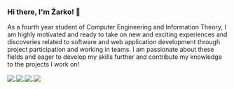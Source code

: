 ### Hi there, I'm Žarko! 👋

As a fourth year student of Computer Engineering and Information Theory, I am highly motivated and ready to take on new and exciting experiences and discoveries related to software and web application development through project participation and working in teams. I am passionate about these fields and eager to develop my skills further and contribute my knowledge to the projects I work on!

<a href="https://github.com/zarkobabic/github-readme-stats#gh-dark-mode-only">
  <img align="center" src="https://github-readme-stats.vercel.app/api?username=zarkobabic&show_icons=true&theme=codeSTACKr#gh-dark-mode-only" />
</a>


<a href="https://github.com/zarkobabic/github-readme-stats#gh-dark-mode-only">
  <img align="center" src="https://github-readme-stats.vercel.app/api/top-langs/?username=zarkobabic&layout=compact&theme=codeSTACKr#gh-dark-mode-only" />
</a>



<a href="https://github.com/zarkobabic/github-readme-stats#gh-light-mode-only">
  <img align="center" src="https://github-readme-stats.vercel.app/api?username=zarkobabic&show_icons=true&border_radius=10&bg_color=45,ffffff,A0A2A3,6AADC7&title_color=08688D&icon_color=767778&theme=default#gh-light-mode-only" />
  <img align="center" src="https://github-readme-stats.vercel.app/api/top-langs/?username=zarkobabic&layout=compact&border_radius=10&bg_color=45,ffffff,A0A2A3,6AADC7&title_color=08688D&icon_color=767778&theme=default&langs_count=10#gh-light-mode-only" />
</a>
